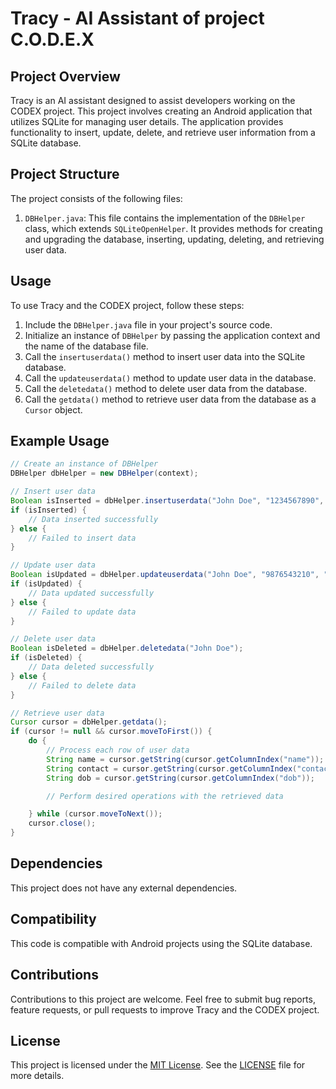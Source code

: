 # Tracy - AI Assistant of project C.O.D.E.X


## Project Overview
Tracy is an AI assistant designed to assist developers working on the CODEX project. This project involves creating an Android application that utilizes SQLite for managing user details. The application provides functionality to insert, update, delete, and retrieve user information from a SQLite database.


## Project Structure
The project consists of the following files:

1. `DBHelper.java`: This file contains the implementation of the `DBHelper` class, which extends `SQLiteOpenHelper`. It provides methods for creating and upgrading the database, inserting, updating, deleting, and retrieving user data.

## Usage
To use Tracy and the CODEX project, follow these steps:

1. Include the `DBHelper.java` file in your project's source code.
2. Initialize an instance of `DBHelper` by passing the application context and the name of the database file.
3. Call the `insertuserdata()` method to insert user data into the SQLite database.
4. Call the `updateuserdata()` method to update user data in the database.
5. Call the `deletedata()` method to delete user data from the database.
6. Call the `getdata()` method to retrieve user data from the database as a `Cursor` object.

## Example Usage
```java
// Create an instance of DBHelper
DBHelper dbHelper = new DBHelper(context);

// Insert user data
Boolean isInserted = dbHelper.insertuserdata("John Doe", "1234567890", "1990-01-01");
if (isInserted) {
    // Data inserted successfully
} else {
    // Failed to insert data
}

// Update user data
Boolean isUpdated = dbHelper.updateuserdata("John Doe", "9876543210", "1990-01-01");
if (isUpdated) {
    // Data updated successfully
} else {
    // Failed to update data
}

// Delete user data
Boolean isDeleted = dbHelper.deletedata("John Doe");
if (isDeleted) {
    // Data deleted successfully
} else {
    // Failed to delete data
}

// Retrieve user data
Cursor cursor = dbHelper.getdata();
if (cursor != null && cursor.moveToFirst()) {
    do {
        // Process each row of user data
        String name = cursor.getString(cursor.getColumnIndex("name"));
        String contact = cursor.getString(cursor.getColumnIndex("contact"));
        String dob = cursor.getString(cursor.getColumnIndex("dob"));

        // Perform desired operations with the retrieved data

    } while (cursor.moveToNext());
    cursor.close();
}
```

## Dependencies
This project does not have any external dependencies.

## Compatibility
This code is compatible with Android projects using the SQLite database.

## Contributions
Contributions to this project are welcome. Feel free to submit bug reports, feature requests, or pull requests to improve Tracy and the CODEX project.

## License
This project is licensed under the [MIT License](https://opensource.org/licenses/MIT). See the [LICENSE](LICENSE) file for more details.

